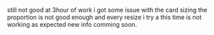 still not good at 3hour of work i got some issue with the card sizing the proportion is not good enough and every resize i try a this time is not working as expected new info comming soon.

